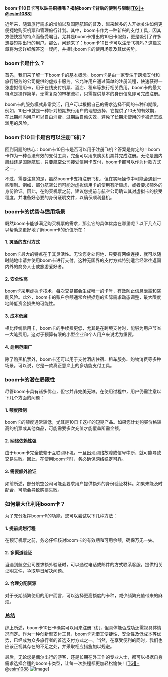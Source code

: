 **boom卡10日卡可以註冊飛機嗎？揭秘boom卡背后的便利与限制[[TG💪+ @esim1088](https://t.me/s/esim1088)]**

近年来，随着旅行需求的增加以及国际航班的普及，越来越多的人开始关注如何更便捷地购买机票和管理旅行计划。其中，boom卡作为一种新兴的支付工具，因其方便快捷的特点而备受瞩目。尤其是boom卡推出的10日卡服务，更是吸引了许多想要短期出行的用户。那么，问题来了：boom卡10日卡可以注册飞机吗？这篇文章将为您详细解答这一疑问，并探讨boom卡的使用场景及其优劣势。

### boom卡是什么？

首先，我们来了解一下boom卡的基本概念。boom卡是由一家专注于跨境支付和旅行服务的公司提供的虚拟卡服务。它允许用户通过简单的注册流程，快速获得一张虚拟信用卡，用于在线支付机票、酒店、租车等旅行相关费用。boom卡的最大特点是操作简单，无需复杂的审核流程，只需提供基本的身份信息即可完成注册。

boom卡的服务模式非常灵活，用户可以根据自己的需求选择不同的卡种和期限。例如，10日卡就是一种针对短期旅行用户的理想选择，它提供了10天的有效期，在此期间内用户可以自由消费，过期后自动失效，避免了长期未使用的卡被遗忘或滥用的风险。

### boom卡10日卡是否可以注册飞机？

回到问题的核心：boom卡10日卡是否可以用于注册飞机？答案是肯定的！boom卡作为一种合法有效的支付工具，完全可以用来购买机票并完成注册。无论是国内航线还是国际航班，只要航空公司接受信用卡支付，boom卡都可以作为付款方式之一。

不过，需要注意的是，虽然boom卡支持注册飞机，但在实际操作中可能会遇到一些限制。例如，部分航空公司可能对虚拟信用卡的使用有所顾虑，或者要求额外的身份验证。因此，在购买机票之前，建议您提前与航空公司确认其对虚拟卡的接受程度，并准备好必要的身份证明文件，以确保顺利登机。

### boom卡的优势与适用场景

既然boom卡能够满足购买机票的需求，那么它的具体优势在哪里呢？以下几点可以帮助您更好地了解boom卡的价值所在：

#### 1. 灵活的支付方式
boom卡最大的特点在于其灵活性。无论您身处何地，只要有网络连接，就可以随时随地申请并使用boom卡进行支付。这种无国界的支付方式特别适合经常往返国内外的商务人士或旅游爱好者。

#### 2. 安全性高
boom卡采用虚拟卡技术，每次交易都会生成唯一的卡号，有效防止信息泄露和盗刷风险。此外，boom卡的账户余额通常会根据您的实际需求动态调整，最大限度地降低资金损失的可能性。

#### 3. 成本低廉
相比传统信用卡，boom卡的手续费更低，尤其是在跨境支付时，能够为用户节省一大笔费用。这对于预算有限的小型企业和个人用户来说尤为重要。

#### 4. 适用范围广
除了购买机票外，boom卡还可以用于支付酒店住宿、租车服务、购物消费等多种场景。可以说，它是一款真正意义上的多功能支付工具。

### boom卡的潜在局限性

尽管boom卡具有诸多优点，但它并非完美无缺。在使用过程中，用户仍需注意以下几个方面的问题：

#### 1. 额度限制
boom卡的额度通常较低，尤其是10日卡这样的短期产品。如果您计划购买价格较高的机票或其他商品，可能需要多次充值才能覆盖所需金额。

#### 2. 网络依赖性强
由于boom卡完全依赖于互联网环境，一旦出现网络故障或信号中断，就可能导致交易失败。因此，在使用boom卡时，务必确保网络稳定可靠。

#### 3. 需要额外验证
如前所述，部分航空公司可能会要求用户提供额外的身份验证材料。如果未能及时配合，可能会导致购票失败。

### 如何最大化利用boom卡？

为了充分发挥boom卡的功能，您可以尝试以下几种方法：

#### 1. 提前规划行程
在预订机票之前，务必仔细核对boom卡的有效期和可用余额，确保万无一失。

#### 2. 多渠道验证
当遇到航空公司要求额外验证时，可以通过电话或邮件的方式联系客服，提供相关证明文件，争取早日解决问题。

#### 3. 合理分配资源
对于长期频繁使用的用户而言，可以选择更高额度的卡种，减少频繁充值带来的麻烦。

### 总结

综上所述，boom卡10日卡确实可以用来注册飞机，但具体能否成功还需视具体情况而定。作为一种创新型支付工具，boom卡凭借其便捷性、安全性及低成本等优势，已经成为众多旅行者的首选支付方式之一。当然，在享受便利的同时，我们也应该正视其存在的不足之处，并采取相应措施加以规避。

最后，无论您是偶尔出行的游客，还是长期在外工作的专业人士，都可以根据自身需求选择合适的boom卡类型，让每一次旅程都更加轻松愉快！[[TG💪+ @esim1088](https://t.me/s/esim1088) ![Image](https://i.postimg.cc/4NQfJmqS/Snipaste-2025-05-13-00-14-12.png)]